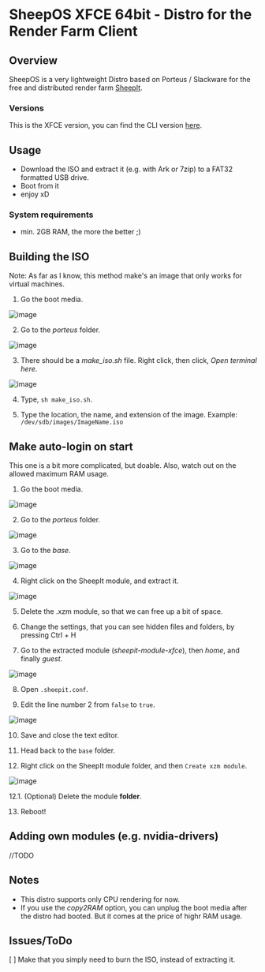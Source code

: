 # SheepOS XFCE 64bit - Distro for the Render Farm Client

## Overview

SheepOS is a very lightweight Distro based on Porteus / Slackware for the free and distributed render farm [SheepIt](https://www.sheepit-renderfarm.com).

### Versions

This is the XFCE version, you can find the CLI version [here](https://github.com/zocker-160/SheepitOS/tree/CLI).

## Usage

 - Download the ISO and extract it (e.g. with Ark or 7zip) to a FAT32 formatted USB drive.
 - Boot from it
 - enjoy xD
 
### System requirements

 - min. 2GB RAM, the more the better ;)

## Building the ISO

Note: As far as I know, this method make's an image that only works for virtual machines.

1. Go the boot media.

![image](https://user-images.githubusercontent.com/50217071/174489933-546deac9-967c-4eb3-b6cc-0f41052f122a.png)

2. Go to the _porteus_ folder.

![image](https://user-images.githubusercontent.com/50217071/174489993-ad5dec55-23e6-47ca-8695-3857ceaa26cc.png)

3. There should be a _make_iso.sh_ file. Right click, then click, _Open terminal here_.

![image](https://user-images.githubusercontent.com/50217071/174490067-4044389a-3fd7-400a-af4b-bbcb014e2d1a.png)

4. Type, `sh make_iso.sh`.

5. Type the location, the name, and extension of the image.
Example: `/dev/sdb/images/ImageName.iso`

## Make auto-login on start
This one is a bit more complicated, but doable.
Also, watch out on the allowed maximum RAM usage.

1. Go the boot media.

![image](https://user-images.githubusercontent.com/50217071/174489933-546deac9-967c-4eb3-b6cc-0f41052f122a.png)

2. Go to the _porteus_ folder.

![image](https://user-images.githubusercontent.com/50217071/174489993-ad5dec55-23e6-47ca-8695-3857ceaa26cc.png)

3. Go to the _base_.

![image](https://user-images.githubusercontent.com/50217071/174490400-19d69baf-6a8d-4757-abf6-e9ee2d6eac97.png)

4. Right click on the SheepIt module, and extract it.

![image](https://user-images.githubusercontent.com/50217071/174490539-2d352681-46a1-4447-834b-4b70b8c9d42c.png)

5. Delete the .xzm module, so that we can free up a bit of space.

6. Change the settings, that you can see hidden files and folders, by pressing Ctrl + H

7. Go to the extracted module (_sheepit-module-xfce_), then _home_, and finally _guest_.

![image](https://user-images.githubusercontent.com/50217071/174490623-dcde8ac0-e1de-4c49-994f-c6f02b69a58f.png)

8. Open `.sheepit.conf`.

9. Edit the line number 2 from `false` to `true`.

![image](https://user-images.githubusercontent.com/50217071/174491018-93a5edbb-2df9-41f8-ae1a-e3bf47d93146.png)

10. Save and close the text editor.

11. Head back to the `base` folder.

12. Right click on the SheepIt module folder, and then `Create xzm module`.

![image](https://user-images.githubusercontent.com/50217071/174491144-7fbb8907-e210-4083-a212-7611e66cce02.png)

12.1. (Optional) Delete the module **folder**.

13. Reboot!

## Adding own modules (e.g. nvidia-drivers)

//TODO

## Notes

- This distro supports only CPU rendering for now.
- If you use the *copy2RAM* option, you can unplug the boot media after the distro had booted. But it comes at the price of highr RAM usage.

## Issues/ToDo

[ ] Make that you simply need to burn the ISO, instead of extracting it.
